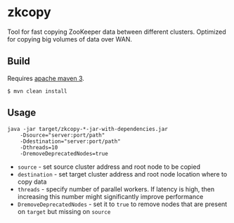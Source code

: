 # zkcopy

Tool for fast copying ZooKeeper data between different clusters. 
Optimized for copying big volumes of data over WAN.

## Build

Requires [apache maven 3](https://maven.apache.org/).

```
$ mvn clean install
```

## Usage

```
java -jar target/zkcopy-*-jar-with-dependencies.jar
    -Dsource="server:port/path" 
    -Ddestination="server:port/path" 
    -Dthreads=10
    -DremoveDeprecatedNodes=true
```

* `source` - set source cluster address and root node to be copied
* `destination` - set target cluster address and root node location where to
  copy data
* `threads` - specify number of parallel workers. If latency is
  high, then increasing this number might significantly improve performance
* `DremoveDeprecatedNodes` - set it to `true` to remove nodes that are 
  present on `target` but missing on `source`
